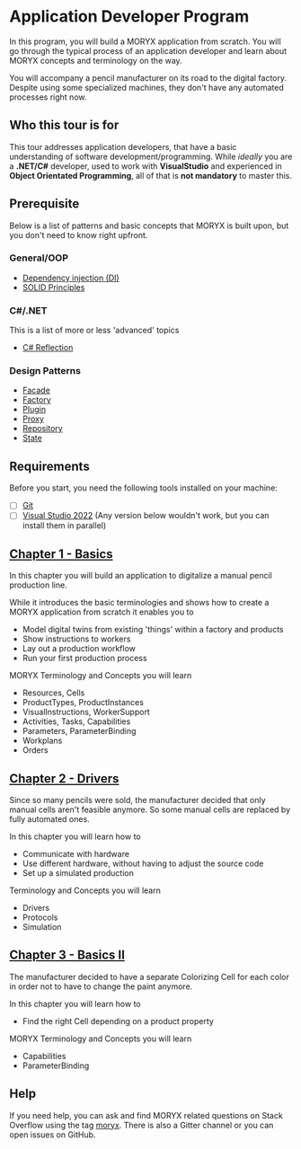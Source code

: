 # Application Developer Program

In this program, you will build a MORYX application from scratch. You will go
through the typical process of an application developer and learn about MORYX
concepts and terminology on the way.

You will accompany a pencil manufacturer on its road to the digital factory. 
Despite using some specialized machines, they don't have any automated 
processes right now.


## Who this tour is for

This tour addresses application developers, that have a basic understanding of
software development/programming. While *ideally* you are a **.NET/C#** developer,
used to work with **VisualStudio** and experienced in **Object Orientated 
Programming**, all of that is **not mandatory** to master this.


## Prerequisite

Below is a list of patterns and basic concepts that MORYX is built upon, but you
don't need to know right upfront. 

### General/OOP

* [Dependency injection (DI)](https://en.wikipedia.org/wiki/Dependency_injection#:~:text=In%20software%20engineering%2C%20dependency%20injection,leading%20to%20loosely%20coupled%20programs.)
* [SOLID Principles](https://www.c-sharpcorner.com/UploadFile/damubetha/solid-principles-in-C-Sharp)

### C\#/.NET

This is a list of more or less 'advanced' topics

* [C# Reflection](https://learn.microsoft.com/en-us/dotnet/csharp/advanced-topics/reflection-and-attributes/)


### Design Patterns

* [Facade](https://en.wikipedia.org/wiki/Facade_pattern#:~:text=The%20facade%20pattern%20(also%20spelled,complex%20underlying%20or%20structural%20code.))
* [Factory](https://en.wikipedia.org/wiki/Factory_method_pattern#C#)
* [Plugin](https://de.wikipedia.org/wiki/Plugin_(Entwurfsmuster))
* [Proxy](https://en.wikipedia.org/wiki/Proxy_pattern)
* [Repository](https://de.wikipedia.org/wiki/Repository_(Entwurfsmuster))
* [State](https://en.wikipedia.org/wiki/State_pattern)


## Requirements

Before you start, you need the following tools installed on your machine:

* [ ] [Git](https://git-scm.com/)
* [ ] [Visual Studio 2022](https://visualstudio.microsoft.com/downloads/) (Any version below wouldn't work, but you can install them in parallel)

## [Chapter 1 - Basics](chapter-1-basics.md)

In this chapter you will build an application to digitalize a manual pencil production line.

While it introduces the basic terminologies and shows how to create a MORYX 
application from scratch it enables you to

* Model digital twins from existing 'things' within a factory and products
* Show instructions to workers
* Lay out a production workflow
* Run your first production process


MORYX Terminology and Concepts you will learn

* Resources, Cells
* ProductTypes, ProductInstances​
* VisualInstructions, WorkerSupport
* Activities, Tasks, Capabilities
* Parameters, ParameterBinding
* Workplans
* Orders

## [Chapter 2 - Drivers](chapter-2-drivers.md)

Since so many pencils were sold, the manufacturer decided that only manual cells aren't feasible anymore. So some manual cells are replaced by fully automated ones. 

In this chapter you will learn how to
* Communicate with hardware 
* Use different hardware, without having to adjust the source code
* Set up a simulated production

Terminology and Concepts you will learn
  * Drivers
  * Protocols
  * Simulation


## [Chapter 3 - Basics II](chapter-3-basics-II.md)
The manufacturer decided to have a separate Colorizing Cell for each color in order not to have to change the paint anymore.

In this chapter you will learn how to

* Find the right Cell depending on a product property

MORYX Terminology and Concepts you will learn 
  * Capabilities
  * ParameterBinding

## Help
If you need help, you can ask and find MORYX related questions on Stack Overflow using the tag [moryx](https://stackoverflow.com/questions/tagged/moryx). There is also a Gitter channel or you can open issues on GitHub.
